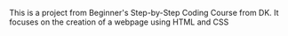 This is a project from Beginner's Step-by-Step Coding Course from DK.
It focuses on the creation of a webpage using HTML and CSS
